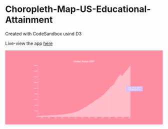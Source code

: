 # Choropleth-Map-US-Educational-Attainment

Created with CodeSandbox usind D3

Live-view the app [here](https://s1slz.csb.app/)

![app image capture](https://raw.githubusercontent.com/adirere/Bar-chart-US-GDP/main/US_GDP.png)
